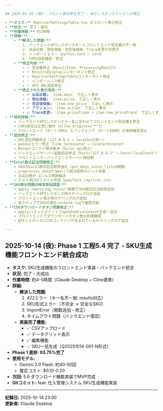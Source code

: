 ```yaml
---

## 2025-01-20 (朝): フロント表示修正完了 - APIレスポンスマッピング修正

- **タスク:** RepricerSettingsTable.tsx のフロント表示修正
- **状況:** 完了・成功
- **作業時間:** 約1時間
- **詳細:**
    - **解決した問題:**
        1. バックエンドAPIレスポンスキーとフロントエンド型定義の不一致
        2. 出品日数・現在価格・改定後価格・Trace変更が空表示
        3. インポートエラー（python.core → core）
        4. CORS設定確認・修正
    - **修正内容:**
        - ✅ 型定義修正（ResultItem, ProcessingResult）
        - ✅ ResultsDisplayコンポーネント修正
        - ✅ RepricerSettingsTableコンポーネント修正
        - ✅ インポートパス修正
        - ✅ API URL設定修正
    - **修正された表示項目:**
        - ✅ 出品日数: `item.days` で正しく表示
        - ✅ 現在価格: `item.price` で正しく表示
        - ✅ 改定後価格: `item.new_price` で正しく表示
        - ✅ アクション: `item.action` で正しく表示
        - ✅ Trace変更: `item.priceTrace → item.new_priceTrace` で正しく表示
- **技術詳細:**
    - バックエンドAPIレスポンスキー名に合わせてフロントエンド型定義を修正
    - CORS設定は正常に動作（allow_origins=["*"]）
    - フロントエンド（ポート3001）とバックエンド（ポート8000）の接続確認済み
- **追加修正:**
    - URL混在問題修正（127.0.0.1 → localhost統一）
    - pandasエラー修正（line_terminator → lineterminator）
    - Dockerコンテナ競合解決（hirio_api停止）
    - バックエンドサーバー起動設定修正（host="127.0.0.1" → host="localhost"）
    - フロントエンド・バックエンドサーバー再起動
- **Excel数式記法問題修正:**
    - SKUのExcel数式記法削除強化（get_days_since_listed関数）
    - preprocess_dataframe()で数式削除ロジック改善
    - 出品日数が-1になる問題解決
    - テスト用CSVファイル作成（pwa/test_repricer.csv）
- **SKU表示問題の根本原因調査:**
    - apply_repricing_rules()関数でSKU数式記法削除追加
    - バックエンドAPIレスポンス時のデバッグログ追加
    - フロントエンド表示時のデバッグログ追加
    - 各ステップでSKUの値をconsole.logで確認可能
- **CSVダウンロードボタン問題修正:**
    - apply()エンドポイントでupdatedCsvContent生成・追加
    - フロントエンドでダウンロードボタン表示処理確認
    - APIレスポンスにCSVコンテンツが含まれているかデバッグログ追加

---
```


## 2025-10-14 (夜): Phase 1 工程5.4 完了 - SKU生成機能フロントエンド統合成功

- **タスク:** SKU生成機能のフロントエンド実装・バックエンド統合
- **状況:** 完了・大成功
- **作業時間:** 約4-5時間（Claude Desktop + Cline連携）
- **詳細:**
    - **解決した問題:**
        1. 422エラー（キー名不一致: results対応）
        2. SKU形式エラー（不完全 → 完全なSKU）
        3. ImportError（関数追加・修正）
        4. タイムアウト問題（バックエンド復旧）
    - **実装完了機能:**
        - ✅ CSVアップロード
        - ✅ データグリッド表示
        - ✅ 編集機能
        - ✅ SKU一括生成（Q20251014-001-N形式）
- **Phase 1 進捗: 93.75%完了**
- **使用モデル:**
    - Gemini 2.0 Flash: 約40-50回
    - 推定コスト: $0.10-0.20
- **次回:** 5.6 ダウンロード機能実装でMVP完成
- **Gitコミット:** feat: 仕入管理システム SKU生成機能実装

---

**記録日:** 2025-10-14 23:00  
**更新者:** Claude Desktop
